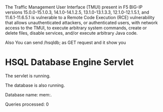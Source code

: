 The Traffic Management User Interface (TMUI) present in F5 BIG-IP versions 15.0.0-15.1.0.3, 14.1.0-14.1.2.5, 13.1.0-13.1.3.3, 12.1.0-12.1.5.1, and 11.6.1-11.6.5.1 is vulnerable to a Remote Code Execution (RCE) vulnerability that allows unauthenticated attackers, or authenticated users, with network access to the TMUI, to execute arbitrary system commands, create or delete files, disable services, and/or execute arbitrary Java code.



Also You can send /hsqldb; as GET request and it show you

<html><head><title>HSQL Database Engine Servlet</title>
</head><body><h1>HSQL Database Engine Servlet</h1>
The servlet is running.<p>
The database is also running.<p>
Database name: mem:.<p>
Queries processed: 0<p>
</body></html>
